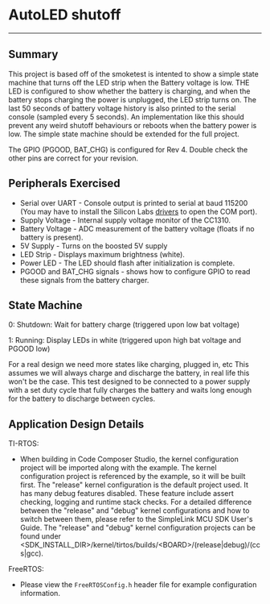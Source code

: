 
# AutoLED shutoff

---

## Summary

This project is based off of the smoketest is intented to show a simple state machine that 
turns off the LED strip when the Battery voltage is low. THE LED is configured to show
whether the battery is charging, and when the battery stops charging the power is unplugged,
the LED strip turns on. The last 50 seconds of battery voltage history is also printed to the
serial console (sampled every 5 seconds).
An implementation like this should prevent any weird shutoff behaviours or reboots when the 
battery power is low. The simple state machine should be extended for the full project.

The GPIO (PGOOD, BAT_CHG) is configured for Rev 4. Double check the other pins are
correct for your revision.

## Peripherals Exercised

* Serial over UART - Console output is printed to serial at baud 115200
	(You may have to install the Silicon Labs [drivers](
	https://www.silabs.com/developers/usb-to-uart-bridge-vcp-drivers?tab=downloads) 
	to open the COM port).
* Supply Voltage - Internal supply voltage monitor of the CC1310.
* Battery Voltage - ADC measurement of the battery voltage (floats if no
	battery is present).
* 5V Supply - Turns on the boosted 5V supply
* LED Strip - Displays maximum brightness (white).
* Power LED - The LED should flash after initialization is complete.
* PGOOD and BAT_CHG signals - shows how to configure GPIO to read these signals from the battery charger.

## State Machine

0: Shutdown: Wait for battery charge (triggered upon low bat voltage)

1: Running:  Display LEDs in white (triggered upon high bat voltage and PGOOD low)

For a real design we need more states like charging, plugged in, etc
This assumes we will always charge and discharge the battery, in real life this won't be the case.
This test designed to be connected to a power supply with a set duty cycle that fully charges the
battery and waits long enough for the battery to discharge between cycles.



## Application Design Details

TI-RTOS:

* When building in Code Composer Studio, the kernel configuration project will
be imported along with the example. The kernel configuration project is
referenced by the example, so it will be built first. The "release" kernel
configuration is the default project used. It has many debug features disabled.
These feature include assert checking, logging and runtime stack checks. For a
detailed difference between the "release" and "debug" kernel configurations and
how to switch between them, please refer to the SimpleLink MCU SDK User's
Guide. The "release" and "debug" kernel configuration projects can be found
under &lt;SDK_INSTALL_DIR&gt;/kernel/tirtos/builds/&lt;BOARD&gt;/(release|debug)/(ccs|gcc).

FreeRTOS:

* Please view the `FreeRTOSConfig.h` header file for example configuration
information.
